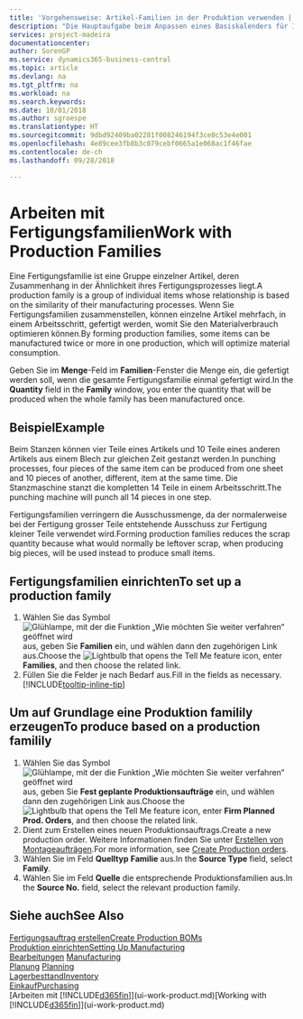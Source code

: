 ```yaml
---
title: 'Vorgehensweise: Artikel-Familien in der Produktion verwenden | Microsoft Docs'
description: "Die Hauptaufgabe beim Anpassen eines Basiskalenders für Ihre Firma oder einen Ihrer Geschäftspartner ist, alle Änderungen am Status der Daten als freie Tage oder Arbeitstage einzugeben."
services: project-madeira
documentationcenter: 
author: SorenGP
ms.service: dynamics365-business-central
ms.topic: article
ms.devlang: na
ms.tgt_pltfrm: na
ms.workload: na
ms.search.keywords: 
ms.date: 10/01/2018
ms.author: sgroespe
ms.translationtype: HT
ms.sourcegitcommit: 9dbd92409ba02281f008246194f3ce0c53e4e001
ms.openlocfilehash: 4e89cee3fb8b3c079cebf0665a1e068ac1f46fae
ms.contentlocale: de-ch
ms.lasthandoff: 09/28/2018

---
```

# <a name="work-with-production-families"></a><span data-ttu-id="936e5-103">Arbeiten mit Fertigungsfamilien</span><span class="sxs-lookup"><span data-stu-id="936e5-103">Work with Production Families</span></span>
<span data-ttu-id="936e5-104">Eine Fertigungsfamilie ist eine Gruppe einzelner Artikel, deren Zusammenhang in der Ähnlichkeit ihres Fertigungsprozesses liegt.</span><span class="sxs-lookup"><span data-stu-id="936e5-104">A production family is a group of individual items whose relationship is based on the similarity of their manufacturing processes.</span></span> <span data-ttu-id="936e5-105">Wenn Sie Fertigungsfamilien zusammenstellen, können einzelne Artikel mehrfach, in einem Arbeitsschritt, gefertigt werden, womit Sie den Materialverbrauch optimieren können.</span><span class="sxs-lookup"><span data-stu-id="936e5-105">By forming production families, some items can be manufactured twice or more in one production, which will optimize material consumption.</span></span>

<span data-ttu-id="936e5-106">Geben Sie im **Menge**-Feld im **Familien**-Fenster die Menge ein, die gefertigt werden soll, wenn die gesamte Fertigungsfamilie einmal gefertigt wird.</span><span class="sxs-lookup"><span data-stu-id="936e5-106">In the **Quantity** field in the **Family** window, you enter the quantity that will be produced when the whole family has been manufactured once.</span></span>

## <a name="example"></a><span data-ttu-id="936e5-107">Beispiel</span><span class="sxs-lookup"><span data-stu-id="936e5-107">Example</span></span>
<span data-ttu-id="936e5-108">Beim Stanzen können vier Teile eines Artikels und 10 Teile eines anderen Artikels aus einem Blech zur gleichen Zeit gestanzt werden.</span><span class="sxs-lookup"><span data-stu-id="936e5-108">In punching processes, four pieces of the same item can be produced from one sheet and 10 pieces of another, different, item at the same time.</span></span> <span data-ttu-id="936e5-109">Die Stanzmaschine stanzt die kompletten 14 Teile in einem Arbeitsschritt.</span><span class="sxs-lookup"><span data-stu-id="936e5-109">The punching machine will punch all 14 pieces in one step.</span></span>

<span data-ttu-id="936e5-110">Fertigungsfamilien verringern die Ausschussmenge, da der normalerweise bei der Fertigung grosser Teile entstehende Ausschuss zur Fertigung kleiner Teile verwendet wird.</span><span class="sxs-lookup"><span data-stu-id="936e5-110">Forming production families reduces the scrap quantity because what would normally be leftover scrap, when producing big pieces, will be used instead to produce small items.</span></span>

## <a name="to-set-up-a-production-family"></a><span data-ttu-id="936e5-111">Fertigungsfamilien einrichten</span><span class="sxs-lookup"><span data-stu-id="936e5-111">To set up a production family</span></span>
1. <span data-ttu-id="936e5-112">Wählen Sie das Symbol ![Glühlampe, mit der die Funktion „Wie möchten Sie weiter verfahren“ geöffnet wird](media/ui-search/search_small.png "Wie möchten Sie weiter verfahren?") aus, geben Sie **Familien** ein, und wählen dann den zugehörigen Link aus.</span><span class="sxs-lookup"><span data-stu-id="936e5-112">Choose the ![Lightbulb that opens the Tell Me feature](media/ui-search/search_small.png "Tell me what you want to do") icon, enter **Families**, and then choose the related link.</span></span>
2. <span data-ttu-id="936e5-113">Füllen Sie die Felder je nach Bedarf aus.</span><span class="sxs-lookup"><span data-stu-id="936e5-113">Fill in the fields as necessary.</span></span> [!INCLUDE[tooltip-inline-tip](includes/tooltip-inline-tip_md.md)]

## <a name="to-produce-based-on-a-production-familily"></a><span data-ttu-id="936e5-114">Um auf Grundlage eine Produktion familily erzeugen</span><span class="sxs-lookup"><span data-stu-id="936e5-114">To produce based on a production familily</span></span>
1. <span data-ttu-id="936e5-115">Wählen Sie das Symbol ![Glühlampe, mit der die Funktion „Wie möchten Sie weiter verfahren“ geöffnet wird](media/ui-search/search_small.png "Wie möchten Sie weiter verfahren?") aus, geben Sie **Fest geplante Produktionsaufträge** ein, und wählen dann den zugehörigen Link aus.</span><span class="sxs-lookup"><span data-stu-id="936e5-115">Choose the ![Lightbulb that opens the Tell Me feature](media/ui-search/search_small.png "Tell me what you want to do") icon, enter **Firm Planned Prod. Orders**, and then choose the related link.</span></span>
2. <span data-ttu-id="936e5-116">Dient zum Erstellen eines neuen Produktionsauftrags.</span><span class="sxs-lookup"><span data-stu-id="936e5-116">Create a new production order.</span></span> <span data-ttu-id="936e5-117">Weitere Informationen finden Sie unter [Erstellen von Montageaufträgen](production-how-to-create-production-orders.md).</span><span class="sxs-lookup"><span data-stu-id="936e5-117">For more information, see [Create Production orders](production-how-to-create-production-orders.md).</span></span>
3. <span data-ttu-id="936e5-118">Wählen Sie im Feld **Quelltyp** **Familie** aus.</span><span class="sxs-lookup"><span data-stu-id="936e5-118">In the **Source Type** field, select **Family**.</span></span>  
4. <span data-ttu-id="936e5-119">Wählen Sie im Feld **Quelle** die entsprechende Produktionsfamilien aus.</span><span class="sxs-lookup"><span data-stu-id="936e5-119">In the **Source No.** field, select the relevant production family.</span></span>

## <a name="see-also"></a><span data-ttu-id="936e5-120">Siehe auch</span><span class="sxs-lookup"><span data-stu-id="936e5-120">See Also</span></span>
[<span data-ttu-id="936e5-121">Fertigungsauftrag erstellen</span><span class="sxs-lookup"><span data-stu-id="936e5-121">Create Production BOMs</span></span>](production-how-to-create-production-boms.md)  
[<span data-ttu-id="936e5-122">Produktion einrichten</span><span class="sxs-lookup"><span data-stu-id="936e5-122">Setting Up Manufacturing</span></span>](production-configure-production-processes.md)  
<span data-ttu-id="936e5-123">[Bearbeitungen](production-manage-manufacturing.md)  </span><span class="sxs-lookup"><span data-stu-id="936e5-123">[Manufacturing](production-manage-manufacturing.md)  </span></span>  
<span data-ttu-id="936e5-124">[Planung](production-planning.md) </span><span class="sxs-lookup"><span data-stu-id="936e5-124">[Planning](production-planning.md) </span></span>  
[<span data-ttu-id="936e5-125">Lagerbesttand</span><span class="sxs-lookup"><span data-stu-id="936e5-125">Inventory</span></span>](inventory-manage-inventory.md)  
[<span data-ttu-id="936e5-126">Einkauf</span><span class="sxs-lookup"><span data-stu-id="936e5-126">Purchasing</span></span>](purchasing-manage-purchasing.md)  
<span data-ttu-id="936e5-127">[Arbeiten mit [!INCLUDE[d365fin](includes/d365fin_md.md)]](ui-work-product.md)</span><span class="sxs-lookup"><span data-stu-id="936e5-127">[Working with [!INCLUDE[d365fin](includes/d365fin_md.md)]](ui-work-product.md)</span></span>

